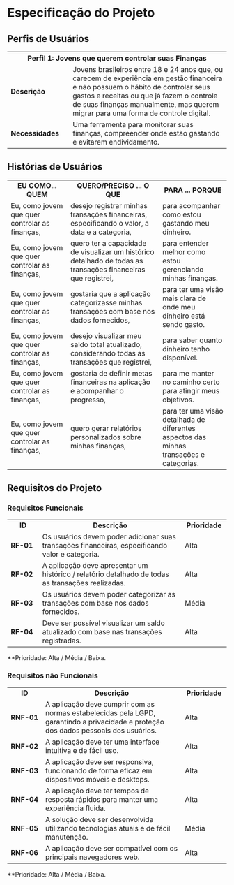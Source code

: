 # Especificação do Projeto

## Perfis de Usuários

<table>
<tbody>
<tr align=center>
<th colspan="2">Perfil 1: Jovens que querem controlar suas Finanças</th>
</tr>
<tr>
<td width="150px"><b>Descrição</b></td>
<td width="700px">Jovens brasileiros entre 18 e 24 anos que, ou carecem de experiência em gestão financeira e não possuem o hábito de controlar seus gastos e receitas ou que já fazem o controle de suas finanças manualmente, mas querem migrar para uma forma de controle digital.</td>
</tr>
<tr>
<td><b>Necessidades</b></td>
<td>Uma ferramenta para monitorar suas finanças, compreender onde estão gastando e evitarem endividamento.</td>
</tr>
</tbody>
</table>


## Histórias de Usuários

<table>
<tbody>
<tr align=center>
<td width="250px"><b>EU COMO... QUEM</b></td>
<td width="350px"><b>QUERO/PRECISO ... O QUE</b></td>
<td width="250px"><b>PARA ... PORQUE</b></td>
</tr>
<tr>
<td>Eu, como jovem que quer controlar as finanças,</td>
<td>desejo registrar minhas transações financeiras, especificando o valor, a data e a categoria,</td>
<td>para acompanhar como estou gastando meu dinheiro.</td>
</tr>
<tr>
<td>Eu, como jovem que quer controlar as finanças,</td>
<td>quero ter a capacidade de visualizar um histórico detalhado de todas as transações financeiras que registrei,</td>
<td>para entender melhor como estou gerenciando minhas finanças.</td>
</tr>
<tr>
<td>Eu, como jovem que quer controlar as finanças,</td>
<td>gostaria que a aplicação categorizasse minhas transações com base nos dados fornecidos,</td>
<td>para ter uma visão mais clara de onde meu dinheiro está sendo gasto.</td>
</tr>
<tr>
<td>Eu, como jovem que quer controlar as finanças,</td>
<td>desejo visualizar meu saldo total atualizado, considerando todas as transações que registrei,</td>
<td>para saber quanto dinheiro tenho disponível.</td>
</tr>
<tr>
<td>Eu, como jovem que quer controlar as finanças,</td>
<td>gostaria de definir metas financeiras na aplicação e acompanhar o progresso,</td>
<td>para me manter no caminho certo para atingir meus objetivos.</td>
</tr>
<tr>
<td>Eu, como jovem que quer controlar as finanças,</td>
<td>quero gerar relatórios personalizados sobre minhas finanças,</td>
<td>para ter uma visão detalhada de diferentes aspectos das minhas transações e categorias.</td>
</tr>
</tbody>
</table>


## Requisitos do Projeto

### Requisitos Funcionais

<table>
<tbody>
<tr align=center>
<td width="100px"><b>ID</b></td>
<td width="650px"><b>Descrição</b></td>
<td width="100px"><b>Prioridade</b></td>
</tr>
<tr>
<td><b>RF-01</b></td>
<td>Os usuários devem poder adicionar suas transações financeiras, especificando valor e categoria.</td>
<td>Alta</td>
</tr>
<tr>
<td><b>RF-02</b></td>
<td>A aplicação deve apresentar um histórico / relatório detalhado de todas as transações realizadas.</td>
<td>Alta</td>
</tr>
<tr>
<td><b>RF-03</b></td>
<td>Os usuários devem poder categorizar as transações com base nos dados fornecidos.</td>
<td>Média</td>
</tr>
<tr>
<td><b>RF-04</b></td>
<td>Deve ser possível visualizar um saldo atualizado com base nas transações registradas.</td>
<td>Alta</td>
</tr>
</tbody>
</table>

**Prioridade: Alta / Média / Baixa. 


### Requisitos não Funcionais

<table>
<tbody>
<tr align=center>
<td width="100px"><b>ID</b></td>
<td width="650px"><b>Descrição</b></td>
<td width="100px"><b>Prioridade</b></td>
</tr>
<tr>
<td><b>RNF-01</b></td>
<td>A aplicação deve cumprir com as normas estabelecidas pela LGPD, garantindo a privacidade e proteção dos dados pessoais dos usuários.</td>
<td>Alta</td>
</tr>
<tr>
<td><b>RNF-02</b></td>
<td>A aplicação deve ter uma interface intuitiva e de fácil uso.</td>
<td>Alta</td>
</tr>
<tr>
<td><b>RNF-03</b></td>
<td>A aplicação deve ser responsiva, funcionando de forma eficaz em dispositivos móveis e desktops.</td>
<td>Alta</td>
</tr>
<tr>
<td><b>RNF-04</b></td>
<td>A aplicação deve ter tempos de resposta rápidos para manter uma experiência fluida.</td>
<td>Alta</td>
</tr>
<tr>
<td><b>RNF-05</b></td>
<td>A solução deve ser desenvolvida utilizando tecnologias atuais e de fácil manutenção.</td>
<td>Média</td>
</tr>
<tr>
<td><b>RNF-06</b></td>
<td>A aplicação deve ser compatível com os principais navegadores web.</td>
<td>Alta</td>
</tr>
</tbody>
</table>

**Prioridade: Alta / Média / Baixa.
